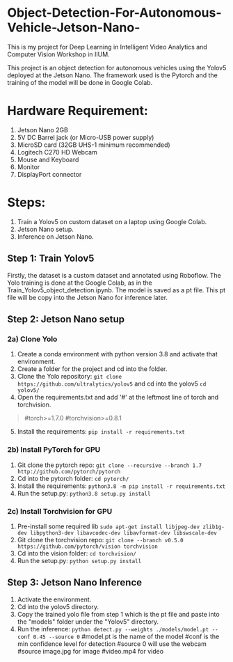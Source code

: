 # Object-Detection-For-Autonomous-Vehicle-Jetson-Nano-
This is my project for Deep Learning in Intelligent Video Analytics and Computer Vision Workshop in IIUM.

This project is an object detection for autonomous vehicles using the Yolov5 deployed at the Jetson Nano. The framework used is the Pytorch and the training of the model will be done in Google Colab.  

# Hardware Requirement:
1. Jetson Nano 2GB
2. 5V DC Barrel jack (or Micro-USB power supply)
3. MicroSD card (32GB UHS-1 minimum recommended)
4. Logitech C270 HD Webcam
5. Mouse and Keyboard
6. Monitor
7. DisplayPort connector


# Steps:
1. Train a Yolov5 on custom dataset on a laptop using Google Colab.
2. Jetson Nano setup. 
3. Inference on Jetson Nano.

## Step 1: Train Yolov5
Firstly, the dataset is a custom dataset and annotated using Roboflow. 
The Yolo training is done at the Google Colab, as in the Train_Yolov5_object_detection.ipynb. 
The model is saved as a pt file.
This pt file will be copy into the Jetson Nano for inference later.

## Step 2: Jetson Nano setup
### 2a) Clone Yolo
1. Create a conda environment with python version 3.8 and activate that environment.
2. Create a folder for the project and cd into the folder.
3. Clone the Yolo repository: `git clone https://github.com/ultralytics/yolov5` and cd into the yolov5 `cd yolov5/`
4. Open the requirements.txt and add '#' at the leftmost line of torch and torchvision. 
> #torch>=1.7.0 #torchvision>=0.8.1
5. Install the requirements: `pip install -r requirements.txt`

### 2b) Install PyTorch for GPU
1. Git clone the pytorch repo: `git clone --recursive --branch 1.7 http://github.com/pytorch/pytorch`
2. Cd into the pytorch folder: `cd pytorch/`
3. Install the requirements: `python3.8 -m pip install -r requirements.txt`
4. Run the setup.py: `python3.8 setup.py install`

### 2c) Install Torchvision for GPU
1. Pre-install some required lib `sudo apt-get install libjpeg-dev zlib1g-dev libpython3-dev libavcodec-dev libavformat-dev libswscale-dev`
2. Git clone the torchvision repo: `git clone --branch v0.5.0 https://github.com/pytorch/vision torchvision`
3. Cd into the vision folder: `cd torchvision/`
4. Run the setup.py: `python setup.py install`

## Step 3: Jetson Nano Inference
1. Activate the environment.
2. Cd into the yolov5 directory.
3. Copy the trained yolo file from step 1 which is the pt file and paste into the "models" folder under the "Yolov5" directory.
4. Run the inference: `python detect.py --weights ./models/model.pt --conf 0.45 --source 0` 
#model.pt is the name of the model
#conf is the min confidence level for detection 
#source 0 will use the webcam
#source image.jpg for image
#video.mp4 for video                                   

